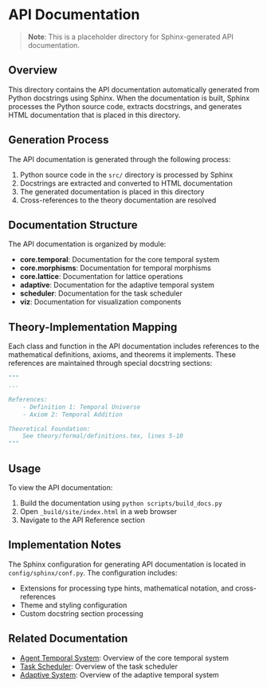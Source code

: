 # API Documentation

> **Note**: This is a placeholder directory for Sphinx-generated API documentation.

## Overview

This directory contains the API documentation automatically generated from Python docstrings using Sphinx. When the documentation is built, Sphinx processes the Python source code, extracts docstrings, and generates HTML documentation that is placed in this directory.

## Generation Process

The API documentation is generated through the following process:

1. Python source code in the `src/` directory is processed by Sphinx
2. Docstrings are extracted and converted to HTML documentation
3. The generated documentation is placed in this directory
4. Cross-references to the theory documentation are resolved

## Documentation Structure

The API documentation is organized by module:

- **core.temporal**: Documentation for the core temporal system
- **core.morphisms**: Documentation for temporal morphisms
- **core.lattice**: Documentation for lattice operations
- **adaptive**: Documentation for the adaptive temporal system
- **scheduler**: Documentation for the task scheduler
- **viz**: Documentation for visualization components

## Theory-Implementation Mapping

Each class and function in the API documentation includes references to the mathematical definitions, axioms, and theorems it implements. These references are maintained through special docstring sections:

```python
"""
...

References:
    - Definition 1: Temporal Universe
    - Axiom 2: Temporal Addition

Theoretical Foundation:
    See theory/formal/definitions.tex, lines 5-10
"""
```

## Usage

To view the API documentation:

1. Build the documentation using `python scripts/build_docs.py`
2. Open `_build/site/index.html` in a web browser
3. Navigate to the API Reference section

## Implementation Notes

The Sphinx configuration for generating API documentation is located in `config/sphinx/conf.py`. The configuration includes:

- Extensions for processing type hints, mathematical notation, and cross-references
- Theme and styling configuration
- Custom docstring section processing

## Related Documentation

- [Agent Temporal System](../agent_temporal.md): Overview of the core temporal system
- [Task Scheduler](../task_scheduler.md): Overview of the task scheduler
- [Adaptive System](../adaptive_system.md): Overview of the adaptive temporal system
